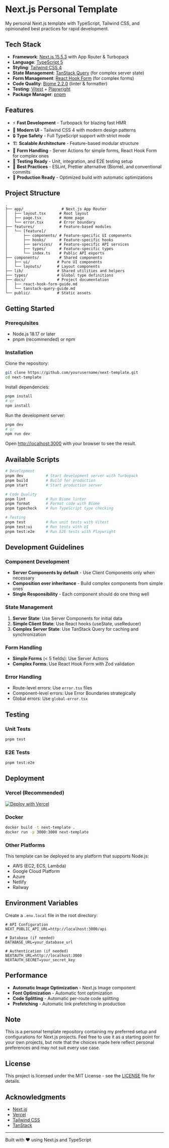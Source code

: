# Next.js Personal Template

My personal Next.js template with TypeScript, Tailwind CSS, and opinionated best practices for rapid development.

## Tech Stack

- **Framework**: [Next.js 15.5.3](https://nextjs.org/) with App Router & Turbopack
- **Language**: [TypeScript 5](https://www.typescriptlang.org/)
- **Styling**: [Tailwind CSS 4](https://tailwindcss.com/)
- **State Management**: [TanStack Query](https://tanstack.com/query) (for complex server state)
- **Form Management**: [React Hook Form](https://react-hook-form.com/) (for complex forms)
- **Code Quality**: [Biome 2.2.0](https://biomejs.dev/) (linter & formatter)
- **Testing**: [Vitest](https://vitest.dev/) + [Playwright](https://playwright.dev/)
- **Package Manager**: [pnpm](https://pnpm.io/)

## Features

- ⚡️ **Fast Development** - Turbopack for blazing fast HMR
- 🎨 **Modern UI** - Tailwind CSS 4 with modern design patterns
- 🔒 **Type Safety** - Full TypeScript support with strict mode
- 🏗️ **Scalable Architecture** - Feature-based modular structure
- 📝 **Form Handling** - Server Actions for simple forms, React Hook Form for complex ones
- 🧪 **Testing Ready** - Unit, integration, and E2E testing setup
- 🎯 **Best Practices** - ESLint, Prettier alternative (Biome), and conventional commits
- 🚀 **Production Ready** - Optimized build with automatic optimizations

## Project Structure

```text
.
├── app/                 # Next.js App Router
│   ├── layout.tsx      # Root layout
│   ├── page.tsx        # Home page
│   └── error.tsx       # Error boundary
├── features/           # Feature-based modules
│   └── [feature]/
│       ├── components/ # Feature-specific UI components
│       ├── hooks/      # Feature-specific hooks
│       ├── services/   # Feature-specific API services
│       ├── types/      # Feature-specific types
│       └── index.ts    # Public API exports
├── components/         # Shared components
│   ├── ui/            # Pure UI components
│   └── layouts/       # Layout components
├── lib/               # Shared utilities and helpers
├── types/             # Global type definitions
├── docs/              # Project documentation
│   ├── react-hook-form-guide.md
│   └── tanstack-query-guide.md
└── public/            # Static assets
```

## Getting Started

### Prerequisites

- Node.js 18.17 or later
- pnpm (recommended) or npm

### Installation

Clone the repository:

```bash
git clone https://github.com/yourusername/next-template.git
cd next-template
```

Install dependencies:

```bash
pnpm install
# or
npm install
```

Run the development server:

```bash
pnpm dev
# or
npm run dev
```

Open [http://localhost:3000](http://localhost:3000) with your browser to see the result.

## Available Scripts

```bash
# Development
pnpm dev          # Start development server with Turbopack
pnpm build        # Build for production
pnpm start        # Start production server

# Code Quality
pnpm lint         # Run Biome linter
pnpm format       # Format code with Biome
pnpm typecheck    # Run TypeScript type checking

# Testing
pnpm test         # Run unit tests with Vitest
pnpm test:ui      # Run tests with UI
pnpm test:e2e     # Run E2E tests with Playwright
```

## Development Guidelines

### Component Development

- **Server Components by default** - Use Client Components only when necessary
- **Composition over inheritance** - Build complex components from simple ones
- **Single Responsibility** - Each component should do one thing well

### State Management

1. **Server State**: Use Server Components for initial data
2. **Simple Client State**: Use React hooks (useState, useReducer)
3. **Complex Server State**: Use TanStack Query for caching and synchronization

### Form Handling

- **Simple Forms** (< 5 fields): Use Server Actions
- **Complex Forms**: Use React Hook Form with Zod validation

### Error Handling

- Route-level errors: Use `error.tsx` files
- Component-level errors: Use Error Boundaries strategically
- Global errors: Use `global-error.tsx`

## Testing

### Unit Tests

```bash
pnpm test
```

### E2E Tests

```bash
pnpm test:e2e
```

## Deployment

### Vercel (Recommended)

[![Deploy with Vercel](https://vercel.com/button)](https://vercel.com/new/clone?repository-url=https://github.com/yourusername/next-template)

### Docker

```bash
docker build -t next-template .
docker run -p 3000:3000 next-template
```

### Other Platforms

This template can be deployed to any platform that supports Node.js:

- AWS (EC2, ECS, Lambda)
- Google Cloud Platform
- Azure
- Netlify
- Railway

## Environment Variables

Create a `.env.local` file in the root directory:

```env
# API Configuration
NEXT_PUBLIC_API_URL=http://localhost:3000/api

# Database (if needed)
DATABASE_URL=your_database_url

# Authentication (if needed)
NEXTAUTH_URL=http://localhost:3000
NEXTAUTH_SECRET=your_secret_key
```

## Performance

- **Automatic Image Optimization** - Next.js Image component
- **Font Optimization** - Automatic font optimization
- **Code Splitting** - Automatic per-route code splitting
- **Prefetching** - Automatic link prefetching in production

## Note

This is a personal template repository containing my preferred setup and configurations for Next.js projects. Feel free to use it as a starting point for your own projects, but note that the choices made here reflect personal preferences and may not suit every use case.

## License

This project is licensed under the MIT License - see the [LICENSE](LICENSE) file for details.

## Acknowledgments

- [Next.js](https://nextjs.org/)
- [Vercel](https://vercel.com/)
- [Tailwind CSS](https://tailwindcss.com/)
- [TanStack](https://tanstack.com/)

---

Built with ❤️ using Next.js and TypeScript
